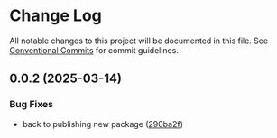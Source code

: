 # Change Log

All notable changes to this project will be documented in this file.
See [Conventional Commits](https://conventionalcommits.org) for commit guidelines.

## 0.0.2 (2025-03-14)


### Bug Fixes

* back to publishing new package ([290ba2f](https://github.com/Kong/public-ui-components/commit/290ba2fd1cf46df0d307fa4273e71e328cf20d87))
